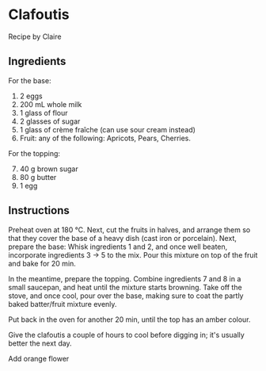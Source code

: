 # Clafoutis
Recipe by Claire

## Ingredients

For the base: 

1. 2 eggs
2. 200 mL whole milk
3. 1 glass of flour
4. 2 glasses of sugar
5. 1 glass of crème fraîche (can use sour cream instead)
6. Fruit: any of the following: Apricots, Pears, Cherries.

For the topping:

7. 40 g brown sugar
8. 80 g butter
9. 1 egg

## Instructions
Preheat oven at 180 °C. Next, cut the fruits in halves, and arrange them so that they cover the base of a heavy dish (cast iron or porcelain). Next, prepare the base: Whisk ingredients 1 and 2, and once well beaten, incorporate ingredients 3 -> 5 to the mix. Pour this mixture on top of the fruit and bake for 20 min.

In the meantime, prepare the topping. Combine ingredients 7 and 8 in a small saucepan, and heat until the mixture starts browning. Take off the stove, and once cool, pour over the base, making sure to coat the partly baked batter/fruit mixture evenly. 

Put back in the oven for another 20 min, until the top has an amber colour.  

Give the clafoutis a couple of hours to cool before digging in; it's usually better the next day. 

Add orange flower
